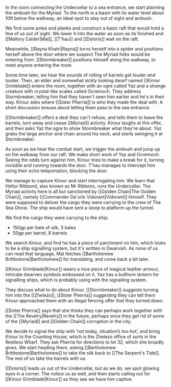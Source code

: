 In the room connecting the Undercellar to a sea entrance, we start planning the ambush for the Myriad. To the north is a basin with its water level about 10ft below the walkway, an ideal spot to stay out of sight and ambush. 

We find some poles and planks and construct a basic raft that would hold a few of us out of sight. We lower it into the water as soon as its finished and [[Mallory Calder|Mal]], [[T'hau]] and [[Doloris]] wait on the raft.

Meanwhile, [[Rayna Khatri|Rayna]] turns herself into a spider and positions herself above the door where we suspect The Myriad folks would be entering from. [[Stormbreaker]] positions himself along the walkway, to meet anyone entering the room.

Some time later, we hear the sounds of rolling of barrels get louder and louder. Then, an elder and somewhat sickly looking dwarf named [[Kirour Grimblade]] enters the room, together with an ogre called Yaz and a strange creature with crystal-like scales called Ocremoch. They address Stormbreaker, telling him that they haven't seen him earlier and he's in their way. Kirour asks where [[Sister Pherria]] is who they made the deal with. A short discussion ensues about letting them pass to the sea entrance.

[[Stormbreaker]] offers a deal they can't refuse, and tells them to leave the barrels, turn away and cease [[Myriad]] activity. Kirour laughs at this offer, and then asks Yaz the ogre to show Stormbreaker what they're about. Yaz grabs the large anchor and chain around his neck, and starts swinging it at Stormbreaker.

As soon as we hear the combat start, we trigger the ambush and jump up on the walkway from our raft. We make short work of Yaz and Ocremoch. Seeing the odds turn against him, Kirour tries to make a break for it, turning invisible and running towards the door. T'hau manages to intercept him using their echo teleportation, blocking the door.

We manage to capture Kirour and start interrogating him. We learn that Heltur Ribbond, also known as Mr Ribbons, runs the Undercellar. The Myriad activity here is all but sanctioned by [[Golden Chain|The Golden Chain]], namely [[Commander Da'urlo Vidorant|Vidorant]] himself. They were supposed to deliver the cargo they were carrying to the crew of The Sea Ghost. The ship would have sent a sloop to platform up the tunnel.

We find the cargo they were carrying to the ship:
- 150gp per bale of silk, 3 bales
- 50gp per barrel, 8 barrels

We search Kirour, and find he has a piece of parchment on him, which looks to be a ship signalling system, but it's written in Dwarvish. As none of us can read that language, Mal fetches [[Bartholomew Brittlestone|Bartholomew]] for translating, and come back a bit later. 

[[Kirour Grimblade|Kirour]] wears a nice piece of magical leather armour, intricate dwarven symbols embossed on it. Yaz has a bullhorn lantern for signalling ships, which is probably using with the signalling system.

They discuss what to do about Kirour. [[Stormbreaker]] suggests turning him into the [[Zhelezo]], [[Sister Pherria]] suggesting they can tell them Kirour approached them with an illegal fencing offer that they turned down. 

[[Sister Pherria]] says that she thinks they can perhaps work together with the [[The Revelry|Revelry]] in the future, perhaps once they get rid of some of the [[Myriad]] and [[Golden Chain]] corruption in the city.

We decide to signal the ship with ‘not today, situation’s too hot’, and bring Kirour to the Counting House, which is the Zhelezo office of sorts in the Restless Wharf. They ask Pherria for directions to lot 32, which she broadly gives. We start heading there, asking [[Bartholomew Brittlestone|Bartholomew]] to take the silk back to [[The Serpent's Tide]]. The rest of us take the barrels with us.

[[Doloris]] leads us out of the Undercellar, but as we do, we spot glowing eyes in a corner. The notice us as well, and then starts calling out for [[Kirour Grimblade|Kirour]] as they see we have him captive.